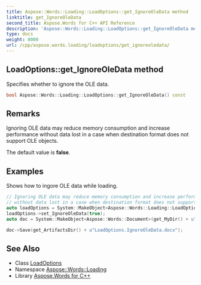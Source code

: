 ```yaml
---
title: Aspose::Words::Loading::LoadOptions::get_IgnoreOleData method
linktitle: get_IgnoreOleData
second_title: Aspose.Words for C++ API Reference
description: 'Aspose::Words::Loading::LoadOptions::get_IgnoreOleData method. Specifies whether to ignore the OLE data in C++.'
type: docs
weight: 8000
url: /cpp/aspose.words.loading/loadoptions/get_ignoreoledata/
---
```

## LoadOptions::get_IgnoreOleData method


Specifies whether to ignore the OLE data.

```cpp
bool Aspose::Words::Loading::LoadOptions::get_IgnoreOleData() const
```

## Remarks


Ignoring OLE data may reduce memory consumption and increase performance without data lost in a case when destination format does not support OLE objects.

The default value is **false**.

## Examples



Shows how to ingore OLE data while loading. 
```cpp
// Ignoring OLE data may reduce memory consumption and increase performance
// without data lost in a case when destination format does not support OLE objects.
auto loadOptions = System::MakeObject<Aspose::Words::Loading::LoadOptions>();
loadOptions->set_IgnoreOleData(true);
auto doc = System::MakeObject<Aspose::Words::Document>(get_MyDir() + u"OLE objects.docx", loadOptions);

doc->Save(get_ArtifactsDir() + u"LoadOptions.IgnoreOleData.docx");
```

## See Also

* Class [LoadOptions](../)
* Namespace [Aspose::Words::Loading](../../)
* Library [Aspose.Words for C++](../../../)
